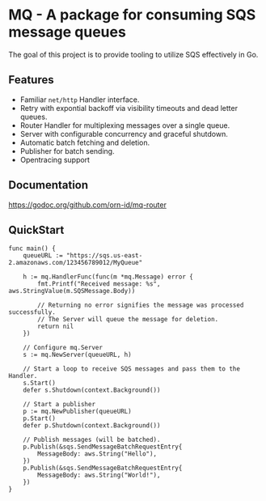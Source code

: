 # MQ - A package for consuming SQS message queues

The goal of this project is to provide tooling to utilize SQS effectively in Go.

## Features

* Familiar `net/http` Handler interface.
* Retry with expontial backoff via visibility timeouts and dead letter queues.
* Router Handler for multiplexing messages over a single queue.
* Server with configurable concurrency and graceful shutdown.
* Automatic batch fetching and deletion.
* Publisher for batch sending.
* Opentracing support

## Documentation

https://godoc.org/github.com/orn-id/mq-router

## QuickStart

``` golang
func main() {
	queueURL := "https://sqs.us-east-2.amazonaws.com/123456789012/MyQueue"

	h := mq.HandlerFunc(func(m *mq.Message) error {
		fmt.Printf("Received message: %s", aws.StringValue(m.SQSMessage.Body))

		// Returning no error signifies the message was processed successfully.
		// The Server will queue the message for deletion.
		return nil
	})

	// Configure mq.Server
	s := mq.NewServer(queueURL, h)

	// Start a loop to receive SQS messages and pass them to the Handler.
	s.Start()
	defer s.Shutdown(context.Background())

	// Start a publisher
	p := mq.NewPublisher(queueURL)
	p.Start()
	defer p.Shutdown(context.Background())

	// Publish messages (will be batched).
	p.Publish(&sqs.SendMessageBatchRequestEntry{
		MessageBody: aws.String("Hello"),
	})
	p.Publish(&sqs.SendMessageBatchRequestEntry{
		MessageBody: aws.String("World!"),
	})
}
```
